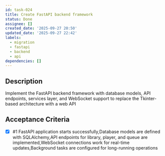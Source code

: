 ```yaml
---
id: task-024
title: Create FastAPI backend framework
status: Done
assignee: []
created_date: '2025-09-27 20:50'
updated_date: '2025-09-27 22:42'
labels:
  - migration
  - fastapi
  - backend
  - api
dependencies: []
---
```


## Description

Implement the FastAPI backend framework with database models, API endpoints, services layer, and WebSocket support to replace the Tkinter-based architecture with a web API

## Acceptance Criteria
<!-- AC:BEGIN -->
- [x] #1 FastAPI application starts successfully,Database models are defined with SQLAlchemy,API endpoints for library, player, and queue are implemented,WebSocket connections work for real-time updates,Background tasks are configured for long-running operations
<!-- AC:END -->
